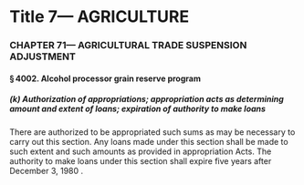 
# Title 7— AGRICULTURE
### CHAPTER 71— AGRICULTURAL TRADE SUSPENSION ADJUSTMENT
#### § 4002. Alcohol processor grain reserve program
##### (k) Authorization of appropriations; appropriation acts as determining amount and extent of loans; expiration of authority to make loans

There are authorized to be appropriated such sums as may be necessary to carry out this section. Any loans made under this section shall be made to such extent and such amounts as provided in appropriation Acts. The authority to make loans under this section shall expire five years after December 3, 1980 .
